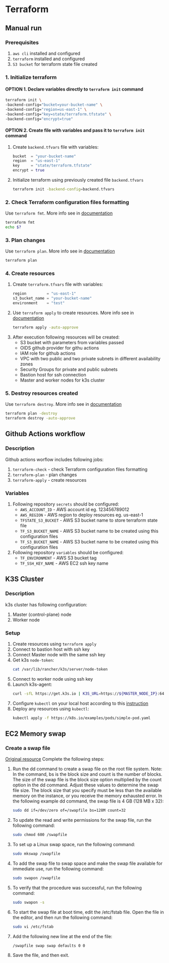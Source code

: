 # Terraform
## Manual run
### Prerequisites
1. `aws cli` installed and configured
1. `terraform` installed and configured
1. `S3 bucket` for terraform state file created
### 1. Initialize terraform
#### OPTION 1. Declare variables directly to `terraform init` command
```bash
terraform init \
-backend-config="bucket=your-bucket-name" \
-backend-config="region=us-east-1" \
-backend-config="key=state/terraform.tfstate" \
-backend-config="encrypt=true"
```
#### OPTION 2. Create file with variables and pass it to `terraform init` command
1. Create `backend.tfvars` file with variables:
    ```tfvars
    bucket  = "your-bucket-name"
    region  = "us-east-1"
    key     = "state/terraform.tfstate"
    encrypt = true
    ```
1. Initialize terraform using previously created file `backend.tfvars`
    ```bash
    terraform init -backend-config=backend.tfvars
    ```
### 2. Check Terraform configuration files formatting
Use `terraform fmt`. More info see in [documentation](https://developer.hashicorp.com/terraform/cli/commands/fmt)
```bash
terraform fmt
echo $?
```
### 3. Plan changes
Use `terraform plan`. More info see in [documentation](https://developer.hashicorp.com/terraform/cli/commands/plan)
```bash
terraform plan
```
### 4. Create resources
1. Create `terraform.tfvars` file with variables:
    ```tfvars
    region         = "us-east-1"
    s3_bucket_name = "your-bucket-name"
    environment    = "test"
    ```
1. Use `terraform apply` to create resources. More info see in [documentation](https://developer.hashicorp.com/terraform/cli/commands/apply)
    ```bash
    terraform apply -auto-approve
    ```
1. After execution following resources will be created:
    * S3 bucket with parameters from variables passed
    * OIDS github provider for githu actions
    * IAM role for github actions
    * VPC with two public and two private subnets in different availability zones
    * Security Groups for private and public subnets
    * Bastion host for ssh connection
    * Master and worker nodes for k3s cluster
### 5. Destroy resources created
Use `terraform destroy`. More info see in [documentation](https://developer.hashicorp.com/terraform/cli/commands/destroy)
```bash
terraform plan -destroy
terraform destroy -auto-approve
```
## Github Actions workflow
### Description
Github actions worflow includes following jobs:
1. `terraform-check` - check Terraform configuration files formatting
1. `terraform-plan` - plan changes
1. `terraform-apply` - create resources
### Variables
1. Following repository `secrets` should be configured:
    * `AWS_ACCOUNT_ID` - AWS account id eg. 123456789012
    * `AWS_REGION` - AWS region to deploy resources eg. us-east-1
    * `TFSTATE_S3_BUCKET` - AWS S3 bucket name to store terraform state file
    * `TF_S3_BUCKET_NAME` - AWS S3 bucket name to be created using this configuration files
    * `TF_S3_BUCKET_NAME` - AWS S3 bucket name to be created using this configuration files
1. Following repository `variables` should be configured:
    * `TF_ENVIRONMENT` - AWS S3 bucket tag
    * `TF_SSH_KEY_NAME` - AWS EC2 ssh key name
## K3S Cluster
### Description
k3s cluster has following configuration:
1. Master (control-plane) node
1. Worker node
### Setup
1. Create resources using `terraform apply`
1. Connect to bastion host with ssh key
1. Connect Master node with the same ssh key
1. Get k3s `node-token`:
    ```bash
    cat /var/lib/rancher/k3s/server/node-token
    ```
1. Connect to worker node using ssh key
1. Launch k3s-agent:
    ```bash
    curl -sfL https://get.k3s.io | K3S_URL=https://${MASTER_NODE_IP}:6443 K3S_TOKEN="${K3S_NODE_TOKEN}" sh -s
    ```
1. Configure `kubectl` on your local host according to this [instruction](https://docs.k3s.io/cluster-access)
1. Deploy any resources using `kubectl`:
    ```bash
    kubectl apply -f https://k8s.io/examples/pods/simple-pod.yaml
    ```
## EC2 Memory swap
### Create a swap file
[Original resource](https://repost.aws/knowledge-center/ec2-memory-swap-file) Complete the following steps:

1. Run the dd command to create a swap file on the root file system. Note: In the command, bs is the block size and count is the number of blocks. The size of the swap file is the block size option multiplied by the count option in the dd command. Adjust these values to determine the swap file size. The block size that you specify must be less than the available memory on the instance, or you receive the memory exhausted error. In the following example dd command, the swap file is 4 GB (128 MB x 32):
    ```bash
    sudo dd if=/dev/zero of=/swapfile bs=128M count=32
    ```
1. To update the read and write permissions for the swap file, run the following command:
    ```bash
    sudo chmod 600 /swapfile
    ```
1. To set up a Linux swap space, run the following command:
    ```bash
    sudo mkswap /swapfile
    ```
1. To add the swap file to swap space and make the swap file available for immediate use, run the following command:
    ```bash
    sudo swapon /swapfile
    ```
1. To verify that the procedure was successful, run the following command:
    ```bash
    sudo swapon -s
    ```
1. To start the swap file at boot time, edit the /etc/fstab file. Open the file in the editor, and then run the following command:
    ```bash
    sudo vi /etc/fstab
    ```
1. Add the following new line at the end of the file:
    ```bash
    /swapfile swap swap defaults 0 0
    ```
1. Save the file, and then exit.